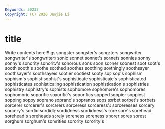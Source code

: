 ```yaml
---
Keywords: 30232
Copyright: (C) 2020 Junjie Li
---
```


# title

Write contents here!!!
gs 
songster
songster's 
songsters 
songwriter 
songwriter's 
songwriters 
sonic 
sonnet 
sonnet's 
sonnets 
sonnies
sonny 
sonny's 
sonority 
sonority's 
sonorous 
sons 
soon 
sooner 
soonest 
soot
soot's 
sooth 
sooth's 
soothe 
soothed 
soothes 
soothing 
soothingly 
soothsayer 
soothsayer's
soothsayers 
sootier 
sootiest 
sooty 
sop 
sop's 
sophism 
sophism's 
sophist 
sophist's
sophisticate 
sophisticate's 
sophisticated 
sophisticates 
sophisticating 
sophistication 
sophistication's 
sophistries 
sophistry 
sophistry's
sophists 
sophomore 
sophomore's 
sophomores 
sophomoric 
soporific 
soporific's 
soporifics 
sopped 
soppier
soppiest 
sopping 
soppy 
soprano 
soprano's 
sopranos 
sops 
sorbet 
sorbet's 
sorbets
sorcerer 
sorcerer's 
sorcerers 
sorceress 
sorceress's 
sorceresses 
sorcery 
sorcery's 
sordid 
sordidly
sordidness 
sordidness's 
sore 
sore's 
sorehead 
sorehead's 
soreheads 
sorely 
soreness 
soreness's
sorer 
sores 
sorest 
sorghum 
sorghum's 
sororities 
sorority 
sorority's 
